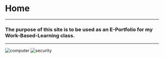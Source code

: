 # Home
* * *
### The purpose of this site is to be used as an E-Portfolio for my Work-Based-Learning class.
* * *
![computer](https://freerangestock.com/sample/41393/cyber-security-concept--padlock-in-computer-screen-over-motherb.jpg)
![security](https://images.idgesg.net/images/article/2017/10/thinkstockphotos-499123970-100738770-large.jpg)
